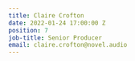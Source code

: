 ```yaml
---
title: Claire Crofton
date: 2022-01-24 17:00:00 Z
position: 7
job-title: Senior Producer
email: claire.crofton@novel.audio
---
```


